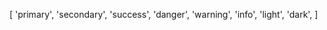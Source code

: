 [
    'primary',
    'secondary',
    'success',
    'danger',
    'warning',
    'info',
    'light',
    'dark',
]